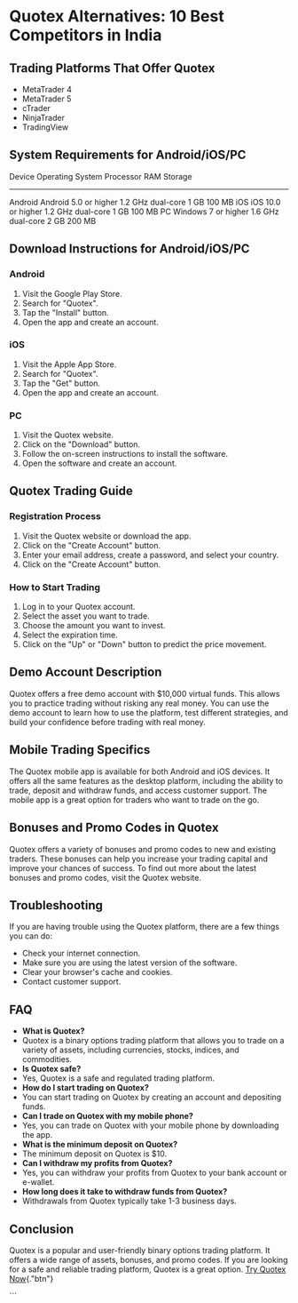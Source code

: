 # Quotex Alternatives: 10 Best Competitors in India

## Trading Platforms That Offer Quotex

-   MetaTrader 4
-   MetaTrader 5
-   cTrader
-   NinjaTrader
-   TradingView

## System Requirements for Android/iOS/PC

  Device    Operating System        Processor           RAM    Storage
  --------- ----------------------- ------------------- ------ ---------
  Android   Android 5.0 or higher   1.2 GHz dual-core   1 GB   100 MB
  iOS       iOS 10.0 or higher      1.2 GHz dual-core   1 GB   100 MB
  PC        Windows 7 or higher     1.6 GHz dual-core   2 GB   200 MB

## Download Instructions for Android/iOS/PC

### Android

1.  Visit the Google Play Store.
2.  Search for "Quotex".
3.  Tap the "Install" button.
4.  Open the app and create an account.

### iOS

1.  Visit the Apple App Store.
2.  Search for "Quotex".
3.  Tap the "Get" button.
4.  Open the app and create an account.

### PC

1.  Visit the Quotex website.
2.  Click on the "Download" button.
3.  Follow the on-screen instructions to install the software.
4.  Open the software and create an account.

## Quotex Trading Guide

### Registration Process

1.  Visit the Quotex website or download the app.
2.  Click on the "Create Account" button.
3.  Enter your email address, create a password, and select your
    country.
4.  Click on the "Create Account" button.

### How to Start Trading

1.  Log in to your Quotex account.
2.  Select the asset you want to trade.
3.  Choose the amount you want to invest.
4.  Select the expiration time.
5.  Click on the "Up" or "Down" button to predict the price
    movement.

## Demo Account Description

Quotex offers a free demo account with \$10,000 virtual funds. This
allows you to practice trading without risking any real money. You can
use the demo account to learn how to use the platform, test different
strategies, and build your confidence before trading with real money.

## Mobile Trading Specifics

The Quotex mobile app is available for both Android and iOS devices. It
offers all the same features as the desktop platform, including the
ability to trade, deposit and withdraw funds, and access customer
support. The mobile app is a great option for traders who want to trade
on the go.

## Bonuses and Promo Codes in Quotex

Quotex offers a variety of bonuses and promo codes to new and existing
traders. These bonuses can help you increase your trading capital and
improve your chances of success. To find out more about the latest
bonuses and promo codes, visit the Quotex website.

## Troubleshooting

If you are having trouble using the Quotex platform, there are a few
things you can do:

-   Check your internet connection.
-   Make sure you are using the latest version of the software.
-   Clear your browser\'s cache and cookies.
-   Contact customer support.

## FAQ

-   **What is Quotex?**
-   Quotex is a binary options trading platform that allows you to trade
    on a variety of assets, including currencies, stocks, indices, and
    commodities.
-   **Is Quotex safe?**
-   Yes, Quotex is a safe and regulated trading platform.
-   **How do I start trading on Quotex?**
-   You can start trading on Quotex by creating an account and
    depositing funds.
-   **Can I trade on Quotex with my mobile phone?**
-   Yes, you can trade on Quotex with your mobile phone by downloading
    the app.
-   **What is the minimum deposit on Quotex?**
-   The minimum deposit on Quotex is \$10.
-   **Can I withdraw my profits from Quotex?**
-   Yes, you can withdraw your profits from Quotex to your bank account
    or e-wallet.
-   **How long does it take to withdraw funds from Quotex?**
-   Withdrawals from Quotex typically take 1-3 business days.

## Conclusion

Quotex is a popular and user-friendly binary options trading platform.
It offers a wide range of assets, bonuses, and promo codes. If you are
looking for a safe and reliable trading platform, Quotex is a great
option. [Try Quotex
Now](\%22https://traff.sbs/brokerqxlid\%22){."btn"}

\`\`\`

